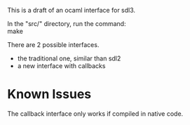 This is a draft of an ocaml interface for sdl3.

In the "src/" directory, run the command:  
  make

There are 2 possible interfaces.  
- the traditional one, similar than sdl2
- a new interface with callbacks

# Known Issues
The callback interface only works if compiled in
native code.

